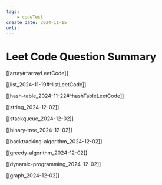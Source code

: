 ```yaml
---
tags:
    - codeTest
create date: 2024-11-15
urls:
---
```


# Leet Code Question Summary

[[array#^arrayLeetCode]]

[[list_2024-11-19#^listLeetCode]]

[[hash-table_2024-11-22#^hashTableLeetCode]]

[[string_2024-12-02]]

[[stackqueue_2024-12-02]]

[[binary-tree_2024-12-02]]

[[backtracking-algorithm_2024-12-02]]

[[greedy-algorithm_2024-12-02]]

[[dynamic-programming_2024-12-02]]

[[graph_2024-12-02]]


